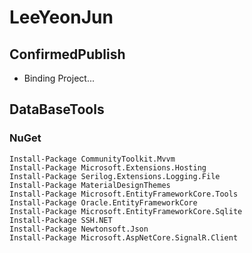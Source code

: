 # LeeYeonJun

## ConfirmedPublish
- Binding Project...

## DataBaseTools
### NuGet
```PM
Install-Package CommunityToolkit.Mvvm
Install-Package Microsoft.Extensions.Hosting
Install-Package Serilog.Extensions.Logging.File
Install-Package MaterialDesignThemes
Install-Package Microsoft.EntityFrameworkCore.Tools
Install-Package Oracle.EntityFrameworkCore
Install-Package Microsoft.EntityFrameworkCore.Sqlite
Install-Package SSH.NET
Install-Package Newtonsoft.Json
Install-Package Microsoft.AspNetCore.SignalR.Client
```





